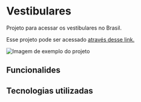 # Vestibulares

<!-- Description -->
Projeto para acessar os vestibulares no Brasil.

<!-- Link -->
Esse projeto pode ser acessado [através desse link.][link-projeto]

![Imagem de exemplo do projeto][img-exemplo-projeto]

## Funcionalides

<!-- Functionalities -->

## Tecnologias utilizadas

<!-- List technologies -->

<!-- Variables -->
[img-exemplo-projeto]: https://gabrieszin.github.io/vestibulares/assets/external-banner.png
[link-projeto]: https://gabrieszin.github.io/vestibulares
